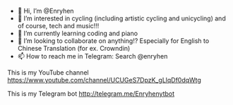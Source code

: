 - 👋 Hi, I’m @Enryhen
- 👀 I’m interested in cycling (including artistic cycling and unicycling) and of course, tech and music!!!
- 🌱 I’m currently learning coding and piano
- 💞️ I’m looking to collaborate on anything!? Especially for English to Chinese Translation (for ex. Crowndin)
- 📫 How to reach me in Telegram: Search @enryhen

This is my YouTube channel https://www.youtube.com/channel/UCUGeS7DpzK_gLlqDf0dqWtg

This is my Telegram bot http://telegram.me/Enryhenytbot

<!---
Enryhen/Enryhen is a ✨ special ✨ repository because its `README.md` (this file) appears on your GitHub profile.
You can click the Preview link to take a look at your changes.
--->
